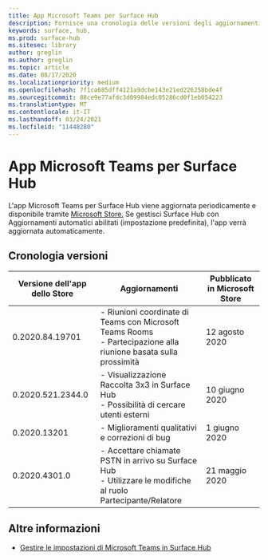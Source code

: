 ```yaml
---
title: App Microsoft Teams per Surface Hub
description: Fornisce una cronologia delle versioni degli aggiornamenti per l'app Microsoft Teams per Surface Hub
keywords: surface, hub,
ms.prod: surface-hub
ms.sitesec: library
author: greglin
ms.author: greglin
ms.topic: article
ms.date: 08/17/2020
ms.localizationpriority: medium
ms.openlocfilehash: 7f1ca685dff4121a9dcbe143e21ed226258bde4f
ms.sourcegitcommit: 88ce9e77afdc3d09984edc05286cd0f1eb054223
ms.translationtype: MT
ms.contentlocale: it-IT
ms.lasthandoff: 03/24/2021
ms.locfileid: "11448280"
---
```

# <a name="microsoft-teams-app-for-surface-hub"></a>App Microsoft Teams per Surface Hub 

L'app Microsoft Teams per Surface Hub viene aggiornata periodicamente e disponibile tramite [Microsoft Store.](https://www.microsoft.com/store/apps/windows) Se gestisci Surface Hub con Aggiornamenti automatici abilitati (impostazione predefinita), l'app verrà aggiornata automaticamente.
 

## <a name="version-history"></a>Cronologia versioni
| Versione dell'app dello Store | Aggiornamenti                                                                                         | Pubblicato in Microsoft Store |
| --------------------- | --------------------------------------------------------------------------------------------------- | -------------------------------- |
| 0.2020.84.19701       | - Riunioni coordinate di Teams con Microsoft Teams Rooms <br> - Partecipazione alla riunione basata sulla prossimità                            | 12 agosto 2020<br>            |
| 0.2020.521.2344.0     | - Visualizzazione Raccolta 3x3 in Surface Hub<br>- Possibilità di cercare utenti esterni                         | 10 giugno 2020<br>            |
| 0.2020.13201          | - Miglioramenti qualitativi e correzioni di bug                                                                | 1 giugno 2020<br>          |
| 0.2020.4301.0         | - Accettare chiamate PSTN in arrivo su Surface Hub<br>- Utilizzare le modifiche al ruolo Partecipante/Relatore            | 21 maggio 2020                     |

## <a name="learn-more"></a>Altre informazioni

- [Gestire le impostazioni di Microsoft Teams in Surface Hub](https://docs.microsoft.com/microsoftteams/rooms/surface-hub-manage-config)